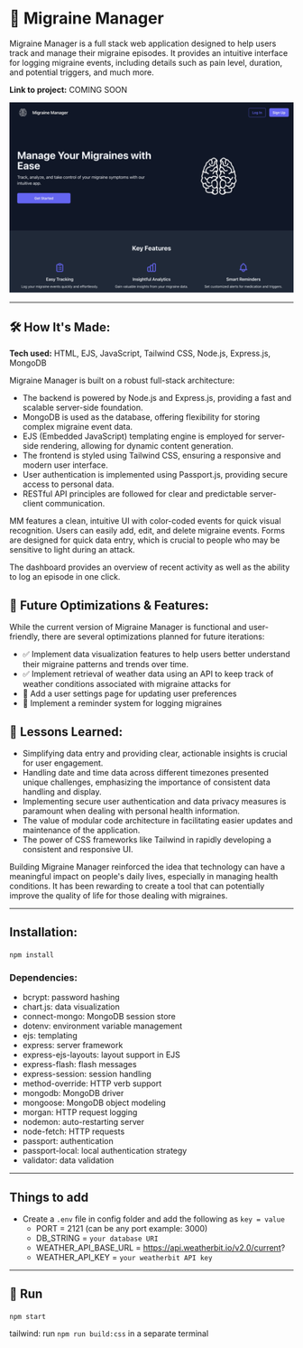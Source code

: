 # 🧠 Migraine Manager

Migraine Manager is a full stack web application designed to help users track and manage their migraine episodes. It provides an intuitive interface for logging migraine events, including details such as pain level, duration, and potential triggers, and much more.

**Link to project:** COMING SOON

![Landing Page](public/assets/images/jpeg/landing.jpeg)

---

## 🛠️ How It's Made:

**Tech used:** HTML, EJS, JavaScript, Tailwind CSS, Node.js, Express.js, MongoDB

Migraine Manager is built on a robust full-stack architecture:

- The backend is powered by Node.js and Express.js, providing a fast and scalable server-side foundation.
- MongoDB is used as the database, offering flexibility for storing complex migraine event data.
- EJS (Embedded JavaScript) templating engine is employed for server-side rendering, allowing for dynamic content generation.
- The frontend is styled using Tailwind CSS, ensuring a responsive and modern user interface.
- User authentication is implemented using Passport.js, providing secure access to personal data.
- RESTful API principles are followed for clear and predictable server-client communication.

MM features a clean, intuitive UI with color-coded events for quick visual recognition. Users can easily add, edit, and delete migraine events. Forms are designed for quick data entry, which is crucial to people who may be sensitive to light during an attack.

The dashboard provides an overview of recent activity as well as the ability to log an episode in one click.

## 🌟 Future Optimizations & Features:

While the current version of Migraine Manager is functional and user-friendly, there are several optimizations planned for future iterations:

- ✅ Implement data visualization features to help users better understand their migraine patterns and trends over time.
- ✅ Implement retrieval of weather data using an API to keep track of weather conditions associated with migraine attacks for 
- 🔲 Add a user settings page for updating user preferences
- 🔲 Implement a reminder system for logging migraines

## 📝 Lessons Learned:

- Simplifying data entry and providing clear, actionable insights is crucial for user engagement. 
- Handling date and time data across different timezones presented unique challenges, emphasizing the importance of consistent data handling and display.
- Implementing secure user authentication and data privacy measures is paramount when dealing with personal health information.
- The value of modular code architecture in facilitating easier updates and maintenance of the application.
- The power of CSS frameworks like Tailwind in rapidly developing a consistent and responsive UI.

Building Migraine Manager reinforced the idea that technology can have a meaningful impact on people's daily lives, especially in managing health conditions. It has been rewarding to create a tool that can potentially improve the quality of life for those dealing with migraines.

---

## Installation:

`npm install`

### Dependencies:
- bcrypt: password hashing
- chart.js: data visualization
- connect-mongo: MongoDB session store
- dotenv: environment variable management
- ejs: templating
- express: server framework
- express-ejs-layouts: layout support in EJS
- express-flash: flash messages
- express-session: session handling
- method-override: HTTP verb support
- mongodb: MongoDB driver
- mongoose: MongoDB object modeling
- morgan: HTTP request logging
- nodemon: auto-restarting server
- node-fetch: HTTP requests
- passport: authentication
- passport-local: local authentication strategy
- validator: data validation

---

## Things to add

- Create a `.env` file in config folder and add the following as `key = value`
  - PORT = 2121 (can be any port example: 3000)
  - DB_STRING = `your database URI`
  - WEATHER_API_BASE_URL = https://api.weatherbit.io/v2.0/current?
  - WEATHER_API_KEY = `your weatherbit API key`

---

## 🚀 Run

`npm start`

tailwind: run `npm run build:css` in a separate terminal